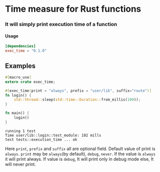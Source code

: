 # Time measure for Rust functions
### It will simply print execution time of a function

#### Usage
```toml
[dependencies]
exec_time = "0.1.0"
```

## Examples

```rust
#[macro_use]
extern crate exec_time;

#[exec_time(print = "always", prefix = "user/lib", suffix="route")]
fn login() {
    std::thread::sleep(std::time::Duration::from_millis(100));
}

fn main() {
    login()
}
```  


```text
running 1 test
Time user/lib::login::test_module: 102 mills
test tests::execution_time ... ok
```

Here `print`, `prefix` and `suffix` all are optional field. Default value of print is `always`.
`print` may be `always`(by default), `debug`, `never`. If the value is `always` it will print always.
If value is `debug`, It will print only in debug mode else, It will never print.